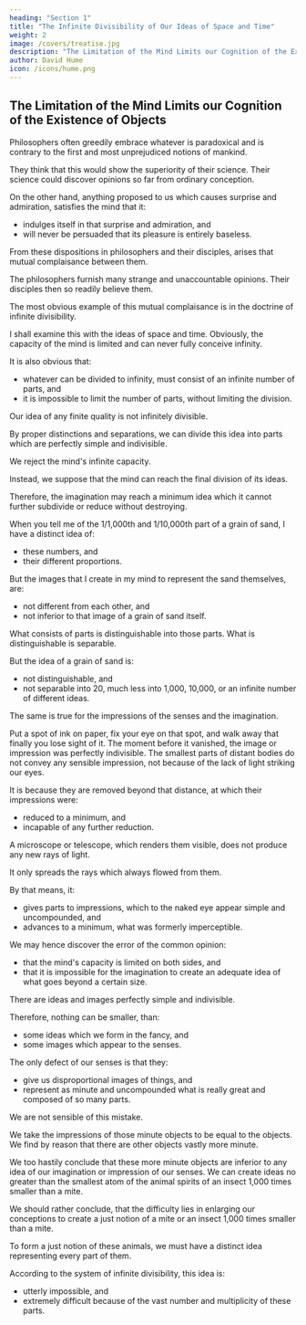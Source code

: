 ```yaml
---
heading: "Section 1"
title: "The Infinite Divisibility of Our Ideas of Space and Time"
weight: 2
image: /covers/treatise.jpg
description: "The Limitation of the Mind Limits our Cognition of the Existence of Objects"
author: David Hume
icon: /icons/hume.png
---
```



## The Limitation of the Mind Limits our Cognition of the Existence of Objects

Philosophers often greedily embrace whatever is paradoxical and is contrary to the first and most unprejudiced notions of mankind.

They think that this would show the superiority of their science.
Their science could discover opinions so far from ordinary conception.

On the other hand, anything proposed to us which causes surprise and admiration, satisfies the mind that it:
- indulges itself in that surprise and admiration, and
- will never be persuaded that its pleasure is entirely baseless.

From these dispositions in philosophers and their disciples, arises that mutual complaisance between them.

The philosophers furnish many strange and unaccountable opinions.
Their disciples then so readily believe them.

The most obvious example of this mutual complaisance is in the doctrine of infinite divisibility.

I shall examine this with the ideas of space and time.
Obviously, the capacity of the mind is limited and can never fully conceive infinity.

It is also obvious that:
- whatever can be divided to infinity, must consist of an infinite number of parts, and
- it is impossible to limit the number of parts, without limiting the division.

Our idea of any finite quality is not infinitely divisible.

By proper distinctions and separations, we can divide this idea into parts which are perfectly simple and indivisible.

We reject the mind's infinite capacity.

Instead, we suppose that the mind can reach the final division of its ideas.

Therefore, the imagination may reach a minimum idea which it cannot further subdivide or reduce without destroying.

When you tell me of the 1/1,000th and 1/10,000th part of a grain of sand, I have a distinct idea of:
- these numbers, and
- their different proportions.

But the images that I create in my mind to represent the sand themselves, are:
- not different from each other, and
- not inferior to that image of a grain of sand itself.

What consists of parts is distinguishable into those parts.
What is distinguishable is separable.

But the idea of a grain of sand is:
- not distinguishable, and
- not separable into 20, much less into 1,000, 10,000, or an infinite number of different ideas.

The same is true for the impressions of the senses and the imagination.

Put a spot of ink on paper, fix your eye on that spot, and walk away that finally you lose sight of it.
The moment before it vanished, the image or impression was perfectly indivisible.
The smallest parts of distant bodies do not convey any sensible impression, not because of the lack of light striking our eyes.

It is because they are removed beyond that distance, at which their impressions were:
- reduced to a minimum, and
- incapable of any further reduction.

A microscope or telescope, which renders them visible, does not produce any new rays of light.

It only spreads the rays which always flowed from them.

By that means, it:
- gives parts to impressions, which to the naked eye appear simple and uncompounded, and
- advances to a minimum, what was formerly imperceptible.

We may hence discover the error of the common opinion:
- that the mind's capacity is limited on both sides, and
- that it is impossible for the imagination to create an adequate idea of what goes beyond a certain size.

There are ideas and images perfectly simple and indivisible.

Therefore, nothing can be smaller, than:
- some ideas which we form in the fancy, and
- some images which appear to the senses.

The only defect of our senses is that they:
- give us disproportional images of things, and
- represent as minute and uncompounded what is really great and composed of so many parts.

We are not sensible of this mistake.

We take the impressions of those minute objects to be equal to the objects.
We find by reason that there are other objects vastly more minute.

We too hastily conclude that these more minute objects are inferior to any idea of our imagination or impression of our senses.
We can create ideas no greater than the smallest atom of the animal spirits of an insect 1,000 times smaller than a mite.

We should rather conclude, that the difficulty lies in enlarging our conceptions to create a just notion of a mite or an insect 1,000 times smaller than a mite.

To form a just notion of these animals, we must have a distinct idea representing every part of them.

According to the system of infinite divisibility, this idea is:
- utterly impossible, and
- extremely difficult because of the vast number and multiplicity of these parts.
